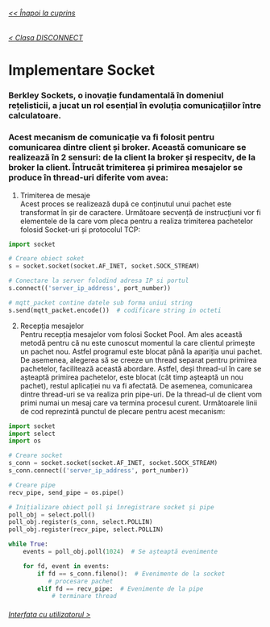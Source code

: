 ###### [<< Înapoi la cuprins](../Cuprins.md)
###### [< Clasa DISCONNECT](20.%20DISCONNECT.md)
# Implementare Socket
### Berkley Sockets, o inovație fundamentală în domeniul rețelisticii, a jucat un rol esențial în evoluția comunicațiilor între calculatoare.
### Acest mecanism de comunicație va fi folosit pentru comunicarea dintre client și broker. Această comunicare se realizează în 2 sensuri: de la client la broker și respecitv, de la broker la client. Întrucât trimiterea și primirea mesajelor se produce în thread-uri diferite vom avea:
1. Trimiterea de mesaje  
Acest proces se realizează după ce conținutul unui pachet este transformat în șir de caractere. Următoare secvență de instrucțiuni vor fi elementele de la care vom pleca pentru a realiza trimiterea pachetelor folosid Socket-uri și protocolul TCP:
```Python
import socket

# Creare obiect soket
s = socket.socket(socket.AF_INET, socket.SOCK_STREAM)

# Conectare la server folodind adresa IP si portul
s.connect(('server_ip_address', port_number))

# mqtt_packet contine datele sub forma uniui string
s.send(mqtt_packet.encode())  # codificare string in octeti
```
2. Recepția mesajelor  
Pentru recepția mesajelor vom folosi Socket Pool. Am ales această metodă pentru că nu este cunoscut momentul la care clientul primește un pachet nou. Astfel programul este blocat până la apariția unui pachet. De asemenea, alegerea să se creeze un thread separat pentru primirea pachetelor, facilitează această abordare. Astfel, deși thread-ul în care se așteaptă primirea pachetelor, este blocat (cât timp așteaptă un nou pachet), restul aplicației nu va fi afectată. De asemenea, comunicarea dintre thread-uri se va realiza prin pipe-uri. De la thread-ul de client vom primi numai un mesaj care va termina procesul curent. Următoarele linii de cod reprezintă punctul de plecare pentru acest mecanism:
```Python
import socket
import select
import os

# Creare socket
s_conn = socket.socket(socket.AF_INET, socket.SOCK_STREAM)
s_conn.connect(('server_ip_address', port_number))

# Creare pipe
recv_pipe, send_pipe = os.pipe()

# Inițializare obiect poll și înregistrare socket și pipe
poll_obj = select.poll()
poll_obj.register(s_conn, select.POLLIN)
poll_obj.register(recv_pipe, select.POLLIN)

while True:
    events = poll_obj.poll(1024)  # Se așteaptă evenimente

    for fd, event in events:
        if fd == s_conn.fileno():  # Evenimente de la socket
           # procesare pachet
        elif fd == recv_pipe:  # Evenimente de la pipe
            # terminare thread
```
###### [Interfata cu utilizatorul >](22.%20Interfața%20cu%20utilizatorul.md)
